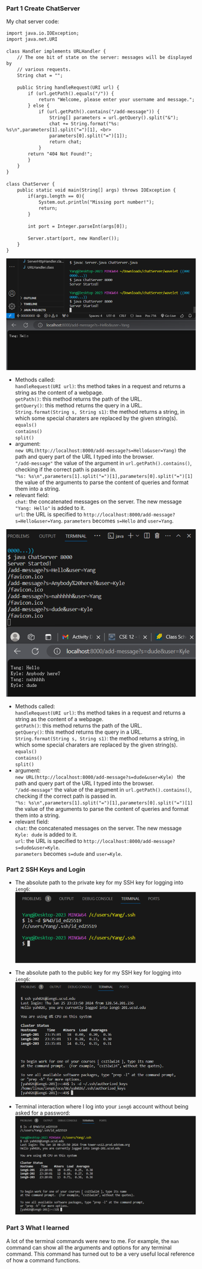 ### Part 1 Create ChatServer
My chat server code: 

    import java.io.IOException;
    import java.net.URI
    
    class Handler implements URLHandler {
        // The one bit of state on the server: messages will be displayed by
        // various requests.
        String chat = "";

        public String handleRequest(URI url) {
            if (url.getPath().equals("/")) {
                return "Welcome, please enter your username and message.";
            } else {
                if (url.getPath().contains("/add-message")) {
                    String[] parameters = url.getQuery().split("&");
                    chat += String.format("%s: %s\n",parameters[1].split("=")[1], <br>
                    parameters[0].split("=")[1]);
                    return chat;
                }
            return "404 Not Found!";
            }
        }
    }

    class ChatServer {
        public static void main(String[] args) throws IOException {
            if(args.length == 0){
                System.out.println("Missing port number!");
                return;
            }

            int port = Integer.parseInt(args[0]);

            Server.start(port, new Handler());
        }
    }


![Image](chat1.png)  
- Methods called:  <br>
    `handleRequest(URI url)`: ths method takes in a request and returns a string as the content of a webpage.  <br>
    `getPath()`: this method returns the path of the URL.  <br>
    `getQuery()`: this method returns the query in a URL.  <br>
    `String.format(String s, String s1)`: the method returns a string, in which some special charaters are replaced by the given string(s).<br>
    `equals()` <br>
    `contains()` <br>
    `split()` <br>
- argument:  <br>
    `new URL(http://localhost:8000/add-message?s=Hello&user=Yang)` the path and query part of the URL
   I typed into the browser.   <br>
   `"/add-message"` the value of the argument in `url.getPath().contains()`, checking if the correct path is passed in. <br>
   `"%s: %s\n",parameters[1].split("=")[1],parameters[0].split("=")[1]` the value of the arguments to parse the content of queries and format them into a string. <br>
- relevant field: <br>
    `chat`: the concatenated messages on the server. The new message `"Yang: Hello"` is added to it. <br>
    `url`: the URL is specified to `http://localhost:8000/add-message?s=Hello&user=Yang`.
    `parameters` becomes `s=Hello` and `user=Yang`.
    

![Image](chat2.png)  
- Methods called:  <br>
    `handleRequest(URI url)`: ths method takes in a request and returns a string as the content of a webpage.  <br>
    `getPath()`: this method returns the path of the URL.  <br>
    `getQuery()`: this method returns the query in a URL.  <br>
    `String.format(String s, String s1)`: the method returns a string, in which some special charaters are replaced by the given string(s).<br>
    `equals()` <br>
    `contains()` <br>
    `split()` <br>
- argument:  <br>
    `new URL(http://localhost:8000/add-message?s=dude&user=Kyle）` the path and query part of the URL
   I typed into the browser.   <br>
   `"/add-message"` the value of the argument in `url.getPath().contains()`, checking if the correct path is passed in. <br>
   `"%s: %s\n",parameters[1].split("=")[1],parameters[0].split("=")[1]` the value of the arguments to parse the content of queries and format them into a string. <br>
- relevant field: <br>
    `chat`: the concatenated messages on the server. The new message `Kyle: dude` is added to it. <br>
    `url`: the URL is specified to `http://localhost:8000/add-message?s=dude&user=Kyle`. <br>
    `parameters` becomes `s=dude` and `user=Kyle`. <br>


### Part 2 SSH Keys and Login

- The absolute path to the private key for my SSH key for logging into `ieng6`: <br>
![Image](ls1.png)

- The absolute path to the public key for my SSH key for logging into `ieng6`: <br>
![Image](ls2.png)

- Terminal interaction where I log into your `ieng6` account without being asked for a password: <br>
![Image](ls3.png)

### Part 3 What I learned
A lot of the terminal commands were new to me. For example, the `man` command can show all the arguments and options for any terminal command. This command has turned out to be a very useful local reference of how a command functions. 
